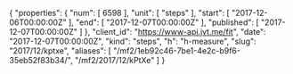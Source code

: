 {
  "properties": {
    "num": [
      6598
    ],
    "unit": [
      "steps"
    ],
    "start": [
      "2017-12-06T00:00:00Z"
    ],
    "end": [
      "2017-12-07T00:00:00Z"
    ],
    "published": [
      "2017-12-07T00:00:00Z"
    ]
  },
  "client_id": "https://www-api.jvt.me/fit",
  "date": "2017-12-07T00:00:00Z",
  "kind": "steps",
  "h": "h-measure",
  "slug": "2017/12/kptxe",
  "aliases": [
    "/mf2/1eb92c46-7be1-4e2c-b9f6-35eb52f83b34/",
    "/mf2/2017/12/kPtXe"
  ]
}
